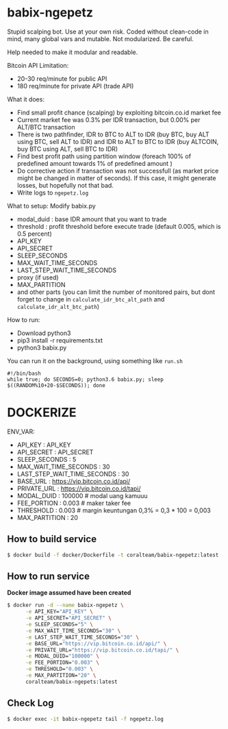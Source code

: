 # babix-ngepetz

Stupid scalping bot. Use at your own risk.
Coded without clean-code in mind, many global vars and mutable. Not modularized. Be careful.

Help needed to make it modular and readable.

Bitcoin API Limitation:
- 20-30 req/minute for public API
- 180 req/minute for private API (trade API)

What it does:
- Find small profit chance (scalping) by exploiting bitcoin.co.id market fee
- Current market fee was 0.3% per IDR transaction, but 0.00% per ALT/BTC transaction
- There is two pathfinder, IDR to BTC to ALT to IDR (buy BTC, buy ALT using BTC, sell ALT to IDR) and IDR to ALT to BTC to IDR (buy ALTCOIN, buy BTC using ALT, sell BTC to IDR)
- Find best profit path using partition window (foreach 100% of predefined amount towards 1% of predefined amount )
- Do corrective action if transaction was not successfull (as market price might be changed in matter of seconds). If this case, it might generate losses, but hopefully not that bad.
- Write logs to `ngepetz.log`


What to setup:
Modify babix.py
- modal_duid : base IDR amount that you want to trade
- threshold : profit threshold before execute trade (default 0.005, which is 0.5 percent)
- API_KEY
- API_SECRET
- SLEEP_SECONDS
- MAX_WAIT_TIME_SECONDS
- LAST_STEP_WAIT_TIME_SECONDS
- proxy (if used)
- MAX_PARTITION
- and other parts (you can limit the number of monitored pairs, but dont forget to change in `calculate_idr_btc_alt_path` and `calculate_idr_alt_btc_path`)

How to run:
- Download python3
- pip3 install -r requirements.txt
- python3 babix.py

You can run it on the background, using something like `run.sh`
```
#!/bin/bash
while true; do SECONDS=0; python3.6 babix.py; sleep $((RANDOM%10+20-$SECONDS)); done
```


# DOCKERIZE

ENV_VAR:
- API_KEY : API_KEY
- API_SECRET : API_SECRET
- SLEEP_SECONDS : 5
- MAX_WAIT_TIME_SECONDS : 30
- LAST_STEP_WAIT_TIME_SECONDS : 30
- BASE_URL : https://vip.bitcoin.co.id/api/
- PRIVATE_URL : https://vip.bitcoin.co.id/tapi/
- MODAL_DUID : 100000 # modal uang kamuuu
- FEE_PORTION : 0.003 # maker taker fee
- THRESHOLD : 0.003 # margin keuntungan 0,3% = 0,3 * 100 = 0,003
- MAX_PARTITION : 20

## **How to build service**
```bash
$ docker build -f docker/Dockerfile -t coralteam/babix-ngepetz:latest .
```

## **How to run service**
**Docker image assumed have been created**
```bash
$ docker run -d --name babix-ngepetz \
      -e API_KEY="API_KEY" \
      -e API_SECRET="API_SECRET" \
      -e SLEEP_SECONDS="5" \
      -e MAX_WAIT_TIME_SECONDS="30" \
      -e LAST_STEP_WAIT_TIME_SECONDS="30" \
      -e BASE_URL="https://vip.bitcoin.co.id/api/" \
      -e PRIVATE_URL="https://vip.bitcoin.co.id/tapi/" \
      -e MODAL_DUID="100000" \
      -e FEE_PORTION="0.003" \
      -e THRESHOLD="0.003" \
      -e MAX_PARTITION="20" \
      coralteam/babix-ngepets:latest
```

## Check Log
```bash
$ docker exec -it babix-ngepetz tail -f ngepetz.log
```
